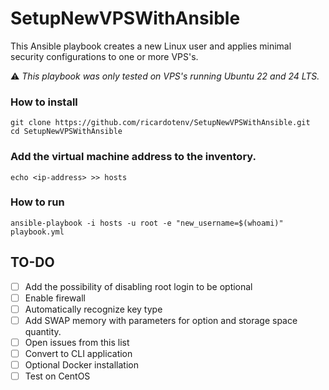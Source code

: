 # SetupNewVPSWithAnsible
This Ansible playbook creates a new Linux user and applies minimal security configurations to one or more VPS's.

⚠️ _This playbook was only tested on VPS's running Ubuntu 22 and 24 LTS._

### How to install
```
git clone https://github.com/ricardotenv/SetupNewVPSWithAnsible.git
cd SetupNewVPSWithAnsible
```

### Add the virtual machine address to the inventory.
```
echo <ip-address> >> hosts
```

### How to run
```
ansible-playbook -i hosts -u root -e "new_username=$(whoami)" playbook.yml
```

## TO-DO
- [ ] Add the possibility of disabling root login to be optional
- [ ] Enable firewall
- [ ] Automatically recognize key type
- [ ] Add SWAP memory with parameters for option and storage space quantity.
- [ ] Open issues from this list
- [ ] Convert to CLI application
- [ ] Optional Docker installation
- [ ] Test on CentOS
